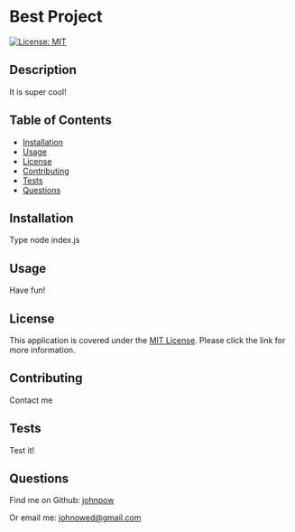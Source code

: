 # Best Project

  [![License: MIT](https://img.shields.io/badge/License-MIT-yellow.svg)](https://opensource.org/licenses/MIT)

## Description
It is super cool!

## Table of Contents
- [Installation](#installation)
- [Usage](#usage)
- [License](#license)
- [Contributing](#contributing)
- [Tests](#tests)
- [Questions](#questions)

## Installation
Type node index.js
## Usage
Have fun!
## License
This application is covered under the [MIT License](https://opensource.org/licenses/MIT). 
Please click the link for more information.

## Contributing
Contact me
## Tests
Test it!
## Questions
Find me on Github: [johnpow](https://github.com/johnpow)

Or email me: [johnowed@gmail.com](mailto:johnowed@gmail.com)
